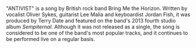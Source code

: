 "ANTIVIST" is a song by British rock band Bring Me the Horizon. Written by vocalist Oliver Sykes, guitarist Lee Malia and keyboardist Jordan Fish, it was produced by Terry Date and featured on the band's 2013 fourth studio album _Sempiternal_. Although it was not released as a single, the song is considered to be one of the band's most popular tracks, and it continues to be performed live on a regular basis.

